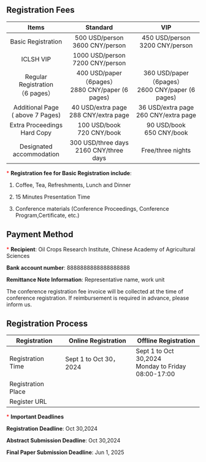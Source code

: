 ## Registration Fees

|                Items                 |                       Standard                       |                         VIP                          |
| :----------------------------------: | :--------------------------------------------------: | :--------------------------------------------------: |
|          Basic Registration          |          500 USD/person<br/>3600 CNY/person          |          450 USD/person<br/>3200 CNY/person          |
|              ICLSH VIP               |         1000 USD/person<br/>7200 CNY/person          |                                                      |
| Regular Registration<br/>（6 pages） | 400 USD/paper（6pages）<br/>2880 CNY/paper (6 pages) | 360 USD/paper（6pages）<br/>2600 CNY/paper (6 pages) |
| Additional Page<br/>( above 7 Pages) |       40 USD/extra page<br/>288 CNY/extra page       |       36 USD/extra page<br/>260 CNY/extra page       |
|   Extra Proceedings<br/>Hard Copy    |            100 USD/book<br/>720 CNY/book             |             90 USD/book<br/>650 CNY/book             |
|    Designated<br />accommodation     |      300 USD/three days<br/>2160 CNY/three days      |                  Free/three nights                   |

<span style="color: red">*</span>&nbsp;**Registration fee for Basic Registration include**:

1. Coffee, Tea, Refreshments, Lunch and Dinner
2. 15 Minutes Presentation Time

3. Conference materials (Conference Proceedings, Conference Program,Certificate, etc.)

## Payment Method

<span style="color: red">*</span>&nbsp;**Recipient**: Oil Crops Research Institute, Chinese Academy of Agricultural Sciences

**Bank account number**: 8888888888888888888

**Remittance Note Information**: Representative name, work unit

The conference registration fee invoice will be collected at the time of conference registration. If reimbursement is required in advance, please inform us.  

## Registration Process

| Registration       | Online Registration    | Offline Registration                                       |
| ------------------ | ---------------------- | ---------------------------------------------------------- |
| Registration Time  | Sept 1 to Oct 30，2024 | Sept 1 to Oct 30,2024<br/>Monday to Friday<br/>08:00-17:00 |
| Registration Place |                        |                                                            |
| Register URL       |                        |                                                            |

<span style="color: red">*</span>&nbsp;**Important Deadlines**

**Registration Deadline**: Oct 30,2024

**Abstract Submission Deadline**: Oct 30,2024

**Final Paper Submission Deadline**: Jun 1, 2025

